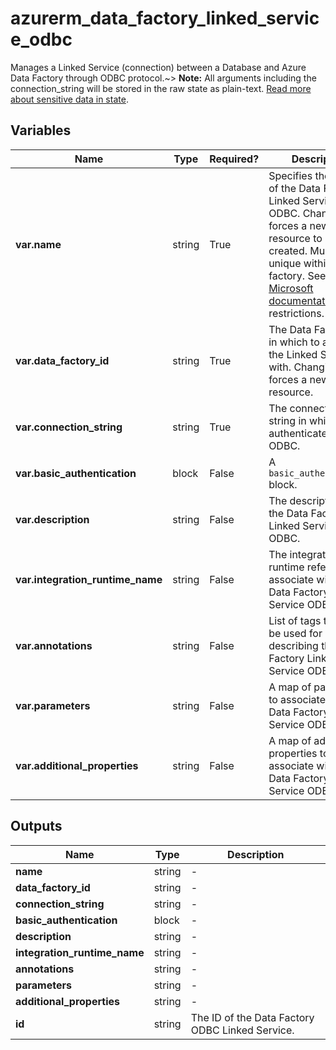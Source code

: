 # azurerm_data_factory_linked_service_odbc

Manages a Linked Service (connection) between a Database and Azure Data Factory through ODBC protocol.~> **Note:** All arguments including the connection_string will be stored in the raw state as plain-text. [Read more about sensitive data in state](/docs/state/sensitive-data.html).

## Variables

| Name | Type | Required? |  Description |
| ---- | ---- | --------- |  ----------- |
| **var.name** | string | True | Specifies the name of the Data Factory Linked Service ODBC. Changing this forces a new resource to be created. Must be unique within a data factory. See the [Microsoft documentation](https://docs.microsoft.com/azure/data-factory/naming-rules) for all restrictions. | 
| **var.data_factory_id** | string | True | The Data Factory ID in which to associate the Linked Service with. Changing this forces a new resource. | 
| **var.connection_string** | string | True | The connection string in which to authenticate with ODBC. | 
| **var.basic_authentication** | block | False | A `basic_authentication` block. | 
| **var.description** | string | False | The description for the Data Factory Linked Service ODBC. | 
| **var.integration_runtime_name** | string | False | The integration runtime reference to associate with the Data Factory Linked Service ODBC. | 
| **var.annotations** | string | False | List of tags that can be used for describing the Data Factory Linked Service ODBC. | 
| **var.parameters** | string | False | A map of parameters to associate with the Data Factory Linked Service ODBC. | 
| **var.additional_properties** | string | False | A map of additional properties to associate with the Data Factory Linked Service ODBC. | 



## Outputs

| Name | Type | Description |
| ---- | ---- | --------- | 
| **name** | string  | - | 
| **data_factory_id** | string  | - | 
| **connection_string** | string  | - | 
| **basic_authentication** | block  | - | 
| **description** | string  | - | 
| **integration_runtime_name** | string  | - | 
| **annotations** | string  | - | 
| **parameters** | string  | - | 
| **additional_properties** | string  | - | 
| **id** | string  | The ID of the Data Factory ODBC Linked Service. | 